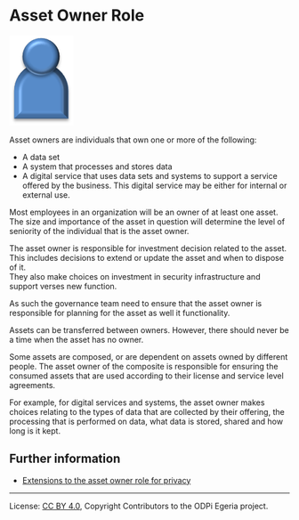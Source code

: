 <!-- SPDX-License-Identifier: CC-BY-4.0 -->
<!-- Copyright Contributors to the ODPi Egeria project. -->

# Asset Owner Role

<!--![Icon](asset-owner-role.png)-->
<img src="/docs/roles/asset-owner-role.png">

Asset owners are individuals that own one or more of the following:
* A data set
* A system that processes and stores data
* A digital service that uses data sets and systems to support a
service offered by the business.  This digital service may be either
for internal or external use.

Most employees in an organization will be an owner of at least one asset.
The size and importance of the asset in question will determine the level
of seniority of
the individual that is the asset owner.

The asset owner is responsible for investment decision related to
the asset.  This includes decisions to extend or update the asset and when
to dispose of it.  
They also make choices on investment in security infrastructure
and support verses new function.

As such the governance team need to ensure that the asset owner is
responsible for planning for the asset as well
it functionality.

Assets can be transferred between owners.
However, there should never be a time when the asset has no owner.

Some assets are composed, or are dependent on assets owned by different
people.  The asset owner of the composite is responsible for
ensuring the consumed assets that are used according to their
license and service level agreements.

For example, for digital services and systems, the asset owner makes choices
relating to the types of data that are
collected by their offering, the processing that is
performed on data,
what data is stored, shared and how long is it kept.

## Further information

* [Extensions to the asset owner role for privacy](../../data-privacy-pack/role-extensions-for-privacy.md)



----
License: [CC BY 4.0](https://creativecommons.org/licenses/by/4.0/),
Copyright Contributors to the ODPi Egeria project.